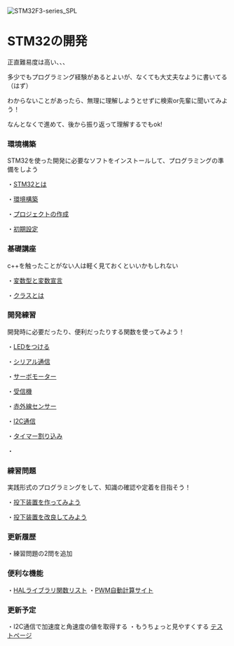 
![STM32F3-series_SPL](https://github.com/user-attachments/assets/cb8b7876-59c1-448e-8ac9-a8ee5c3ec084)

# STM32の開発

正直難易度は高い、、、

多少でもプログラミング経験があるとよいが、なくても大丈夫なように書いてる（はず）

わからないことがあったら、無理に理解しようとせずに検索or先輩に聞いてみよう！

なんとなくで進めて、後から振り返って理解するでもok!

### 環境構築

STM32を使った開発に必要なソフトをインストールして、プログラミングの準備をしよう

・[STM32とは](00_STM32とは.md)

・[環境構築](01_環境構築.md)

・[プロジェクトの作成](02_プロジェクトの作成.md)

・[初期設定](03_初期設定.md.md)

### 基礎講座

c++を触ったことがない人は軽く見ておくといいかもしれない

・[変数型と変数宣言](04_cpp_1)

・[クラスとは](05_cpp_2)

### 開発練習

開発時に必要だったり、便利だったりする関数を使ってみよう！

・[LEDをつける](11_LED.md)

・[シリアル通信](12_シリアル通信.md)

・[サーボモーター](13_サーボモーター.md)

・[受信機](14_受信機でのデータ読み取り.md)

・[赤外線センサー](15_赤外線センサー.md)

・[I2C通信](16_I2C通信.md)

・[タイマー割り込み](17_タイマー割り込み.md)

・

### 練習問題

実践形式のプログラミングをして、知識の確認や定着を目指そう！

・[投下装置を作ってみよう](31_投下装置.md)

・[投下装置を改良してみよう](32_投下装置2.md)

### 更新履歴

・練習問題の2問を追加

### 便利な機能

・[HALライブラリ関数リスト](function_list.md)
・[PWM自動計算サイト]()

### 更新予定

・I2C通信で加速度と角速度の値を取得する
・もうちょっと見やすくする [テストページ](format_ev.md)
